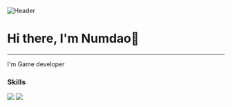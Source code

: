 ![Header](https://github.com/NumdyPixe1/NumdyPixe1/assets/120677321/65636fab-061b-42c1-ad18-e6a253c60b66)
<h1> Hi there, I'm Numdao👋</h1>
<hr>
 I'm Game developer

<h3 align="left">Skills</h3>
<p align="left"> 
<img src="https://img.shields.io/badge/C%23-239120?style=for-the-badge&logo=c-sharp&logoColor=white"/>
<img src="https://img.shields.io/badge/.NET-5C2D91?style=for-the-badge&logo=.net&logoColor=white"/>  
</p
                                                                                                                                                                                                                      <!--                                                                                                                                                                                                                    [![Top Langs](https://github-readme-stats.vercel.app/api/top-langs/?username=NumdyPixe1&theme=dracula)](https://github.com/NumdyPixe1/github-readme-stats) 
                                                                                                                                                                                                                                                                                                                                                                                                                                          ![Anurag's GitHub stats](https://github-readme-stats.vercel.app/api?username=NumdyPixe1&show_icons=true&theme=dracula)             
 -->                                                                                                                                                                                                                                                                                                                                                                                                                                                                                                                                                                                                                                                                                                                                                                                                                                                                                                                                                                                                                                                                                                                                                                                                                                                                                                                                                                                                                                                                                                                                     

